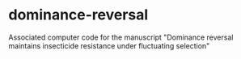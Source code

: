 # dominance-reversal
Associated computer code for the manuscript "Dominance reversal maintains insecticide resistance under fluctuating selection"
